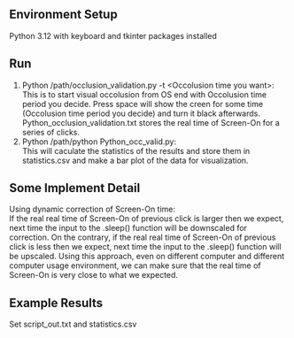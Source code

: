 ## Environment Setup
Python 3.12 with keyboard and tkinter packages installed

## Run
1. Python /path/occlusion_validation.py -t \<Occolusion time you want>:  
   This is to start visual occolusion from OS end with Occolusion time period you decide. Press space will show the creen for some time (Occolusion time period you decide) and turn it black
   afterwards. Python_occlusion_validation.txt stores the real time of Screen-On for a series of clicks. 
2. Python /path/python Python_occ_valid.py:  
   This will caculate the statistics of the results and store them in statistics.csv and make a bar plot of the data for visualization.

## Some Implement Detail
Using dynamic correction of Screen-On time:  
If the real real time of Screen-On of previous click is larger then we expect, next time the input to the .sleep() function will be downscaled for correction. On the contrary, if the real real time of Screen-On of previous click is less then we expect, next time the input to the .sleep() function will be upscaled. Using this approach, even on different computer and 
different computer usage environment, we can make sure that the real time of Screen-On is very close to what we expected.


## Example Results
Set script_out.txt and statistics.csv